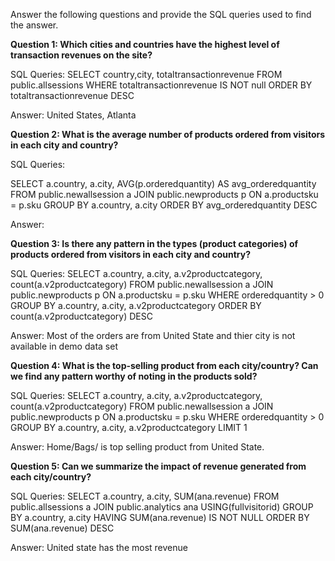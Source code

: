 Answer the following questions and provide the SQL queries used to find the answer.

    
**Question 1: Which cities and countries have the highest level of transaction revenues on the site?**


SQL Queries:
SELECT country,city, totaltransactionrevenue
FROM public.allsessions
WHERE totaltransactionrevenue IS NOT null
ORDER BY totaltransactionrevenue DESC



Answer:
United States, Atlanta



**Question 2: What is the average number of products ordered from visitors in each city and country?**


SQL Queries:

SELECT a.country, a.city, AVG(p.orderedquantity) AS avg_orderedquantity
FROM public.newallsession a
JOIN public.newproducts p
ON a.productsku = p.sku
GROUP BY a.country, a.city
ORDER BY avg_orderedquantity DESC

Answer:





**Question 3: Is there any pattern in the types (product categories) of products ordered from visitors in each city and country?**


SQL Queries:
SELECT a.country, a.city, a.v2productcategory, count(a.v2productcategory)
FROM public.newallsession a
JOIN public.newproducts p
ON a.productsku = p.sku
WHERE orderedquantity > 0
GROUP BY a.country, a.city, a.v2productcategory
ORDER BY count(a.v2productcategory) DESC


Answer:
Most of the orders are from United State and thier city is not available in demo data set




**Question 4: What is the top-selling product from each city/country? Can we find any pattern worthy of noting in the products sold?**


SQL Queries:
SELECT a.country, a.city, a.v2productcategory, count(a.v2productcategory)
FROM public.newallsession a
JOIN public.newproducts p
ON a.productsku = p.sku
WHERE orderedquantity > 0
GROUP BY a.country, a.city, a.v2productcategory
LIMIT 1



Answer:
Home/Bags/ is top selling product from United State.



**Question 5: Can we summarize the impact of revenue generated from each city/country?**

SQL Queries:
SELECT a.country, a.city, SUM(ana.revenue)
FROM public.allsessions a
JOIN public.analytics ana USING(fullvisitorid)
GROUP BY a.country, a.city
HAVING SUM(ana.revenue) IS NOT NULL
ORDER BY SUM(ana.revenue) DESC


Answer:
United state has the most revenue






